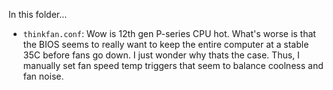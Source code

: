 In this folder...

- ```thinkfan.conf```: Wow is 12th gen P-series CPU hot. What's worse is that the BIOS seems to really want to keep the entire computer at a stable 35C before fans go down. I just wonder why thats the case. Thus, I manually set fan speed temp triggers that seem to balance coolness and fan noise.